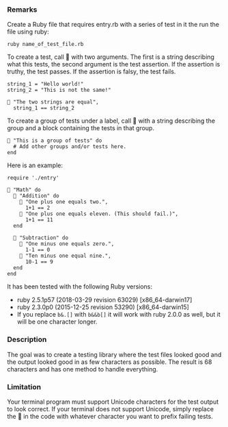 ### Remarks

Create a Ruby file that requires entry.rb with a series of test in it the run the file using ruby:

```
ruby name_of_test_file.rb
```

To create a test, call 🤔 with two arguments. The first is a string describing what this tests, the second argument is the test assertion. If the assertion is truthy, the test passes. If the assertion is falsy, the test fails.

```
string_1 = "Hello world!"
string_2 = "This is not the same!"

🤔 "The two strings are equal",
  string_1 == string_2
```

To create a group of tests under a label, call 🤔 with a string describing the group and a block containing the tests in that group.

```
🤔 "This is a group of tests" do
  # Add other groups and/or tests here.
end
```

Here is an example:

```
require './entry'

🤔 "Math" do
  🤔 "Addition" do
    🤔 "One plus one equals two.",
      1+1 == 2
    🤔 "One plus one equals eleven. (This should fail.)",
      1+1 == 11
  end

  🤔 "Subtraction" do
    🤔 "One minus one equals zero.",
      1-1 == 0
    🤔 "Ten minus one equal nine.",
      10-1 == 9
  end
end
```

It has been tested with the following Ruby versions:

* ruby 2.5.1p57 (2018-03-29 revision 63029) [x86_64-darwin17]
* ruby 2.3.0p0 (2015-12-25 revision 53290) [x86_64-darwin15]
* If you replace `b&.[]` with `b&&b[]` it will work with ruby 2.0.0 as well, but it will be one character longer.

### Description

The goal was to create a testing library where the test files looked good and the output looked good in as few characters as possible. The result is 68 characters and has one method to handle everything.

### Limitation

Your terminal program must support Unicode characters for the test output to look correct. If your terminal does not support Unicode, simply replace the 🚫 in the code with whatever character you want to prefix failing tests.
